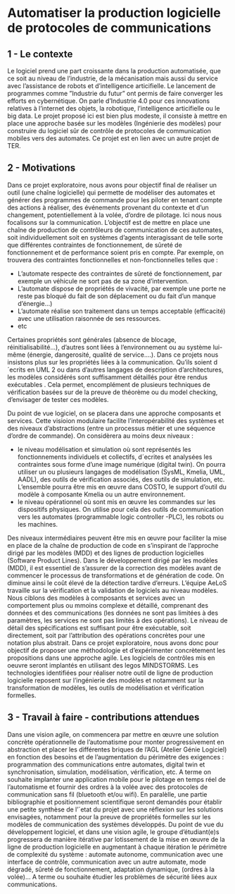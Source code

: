# Automatiser la production logicielle de protocoles de communications

## 1 - Le contexte
Le logiciel prend une part croissante dans la production automatisée, que ce soit au niveau de
l’industrie, de la mécanisation mais aussi du service avec l’assistance de robots et d’intelligence
articifielle. Le lancement de programmes comme ”Industrie du futur” ont permis de faire converger
les efforts en cybernétique. On parle d’Industrie 4.0 pour ces innovations relatives à l’internet des
objets, la robotique, l’intelligence articifielle ou le big data.
Le projet proposé ici est bien plus modeste, il consiste à mettre en place une approche basée sur
les modèles (Ingénierie des modèles) pour construire du logiciel sûr de contrôle de protocoles
de communication mobiles vers des automates. Ce projet est en lien avec un autre projet de TER.

## 2 - Motivations
Dans ce projet exploratoire, nous avons pour objectif final de réaliser un outil (une chaîne
logicielle) qui permette de modéliser des automates et générer des programmes de commande
pour les piloter en tenant compte des actions à réaliser, des événements provenant du contexte et
d’un changement, potentiellement à la volée, d’ordre de pilotage. Ici nous nous focalisons sur la
communication.
L’objectif est de mettre en place une chaîne de production de contrôleurs de communication
de ces automates, soit individuellement soit en systèmes d’agents interagissant de telle sorte que
différentes contraintes de fonctionnement, de sûreté de fonctionnement et de performance soient
pris en compte. Par exemple, on trouvera des contraintes fonctionnelles et non-fonctionnelles
telles que :
* L’automate respecte des contraintes de sûreté de fonctionnement, par exemple un véhicule
ne sort pas de sa zone d’intervention.
* L’automate dispose de propriétés de vivacité, par exemple une porte ne reste pas bloqué du
fait de son déplacement ou du fait d’un manque d’énergie...)
* L’automate réalise son traitement dans un temps acceptable (efficacité) avec une utilisation
raisonnée de ses ressources.
* etc

Certaines propriétés sont générales (absence de blocage, réinitialisabilité...), d’autres sont liées à
l’environnement ou au système lui-même (énergie, dangerosité, qualité de service....). Dans ce
projets nous insistons plus sur les propriétés liées à la communication.
Qu’ils soient d´ecrits en UML 2 ou dans d’autres langages de description d’architectures, les
modèles considérés sont suffisamment détaillés pour être rendus exécutables
. Cela permet, encomplément de plusieurs techniques de vérification basées sur de la preuve de théorème ou du
model checking, d’envisager de tester ces modèles.

Du point de vue logiciel, on se placera dans une approche composants et services. Cette visioion
modulaire facilite l’interopérabilité des systèmes et des niveaux d’abstractions (entre un processus
métier et une séquence d’ordre de commande). On considèrera au moins deux niveaux :
* le niveau modélisation et simulation où sont représentés les fonctionnements individuels et
collectifs, d´ecrites et analysées les contraintes sous forme d’une image numérique (digital
twin). On pourra utiliser un ou plusieurs langages de modélisation (SysML, Kmelia,
UML, AADL), des outils de vérification associés, des outils de simulation, etc. L’ensemble pourra être mis en œuvre dans COSTO, le support d’outil du modèle à composante
Kmelia ou un autre environnement.
* le niveau opérationnel où sont mis en œuvre les commandes sur les dispositifs physiques.
On utilise pour cela des outils de communication vers les automates (programmable logic
controller -PLC), les robots ou les machines.

Des niveaux intermédiaires peuvent être mis en œuvre pour faciliter la mise en place de la chaîne
de production de code en s’inspirant de l’approche dirigé par les modèles (MDD) et des lignes
de production logicielles (Software Product Lines). Dans le développement dirigé par les
modèles (MDD), il est essentiel de s’assurer de la correction des modèles avant de commencer
le processus de transformations et de génération de code. On diminue ainsi le coût élevé de la
détection tardive d’erreurs. L’équipe AeLoS travaille sur la vérification et la validation de
logiciels au niveau modèles.
Nous ciblons des modèles à composants et services avec un comportement plus ou mmoins
complexe et détaillé, comprenant des données et des communications (les données ne sont pas
limitées à des paramètres, les services ne sont pas limités à des opérations). Le niveau de détail
des spécifications est suffisant pour être exécutable, soit directement, soit par l’attribution des
opérations concrètes pour une notation plus abstrait.
Dans ce projet exploratoire, nous avons donc pour objectif de proposer une méthodologie et
d’expérimenter concrètement les propositions dans une approche agile. Les logiciels de contrôles
mis en oeuvre seront implantés en utilisant des legos MINDSTORMS.
Les technologies identifiées pour réaliser notre outil de ligne de production logicielle reposent sur
l’ingénierie des modèles et notamment sur la transformation de modèles, les outils de modélisation
et vérification formelles.

## 3 - Travail à faire - contributions attendues
Dans une vision agile, on commencera par mettre en œuvre une solution concrète opérationnelle
de l’automatisme pour monter progressivement en abstraction et placer les différentes briques de
l’AGL (Atelier Génie Logiciel) en fonction des besoins et de l’augmentation du périmètre des
exigences : programmation des communications entre automates, digital twin et synchronisation,
simulation, modélisation, vérification, etc.
A terme on souhaite implanter une application mobile pour le pilotage en temps réel de l’automatisme et fournir des ordres à la volée avec des protocoles de communication sans fil (bluetooth
et/ou wifi).
En paralèlle, une partie bibliographie et positionnement scientifique seront demandés pour
établir une petite synthèse de l’´etat du projet avec une réflexion sur les solutions envisagées,
notamment pour la preuve de propriétés formelles sur les modèles de communication des systèmes
développés.
Du point de vue du développement logiciel, et dans une vision agile, le groupe d’étudiant(e)s
progressera de manière itérative par lotissement de la mise en œuvre de la ligne de production
logicielle en augmentant à chaque itération le périmètre de complexité du système : automate
autonome, communication avec une interface de contrôle, communication avec un autre automate,
mode dégradé, sûreté de fonctionnement, adaptation dynamique, (ordres à la volée)...
A terme ou souhaite étudier les problèmes de sécurité liées aux communications.
